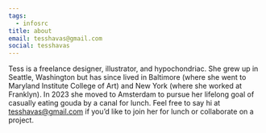 ```yaml
---
tags:
  - infosrc
title: about
email: tesshavas@gmail.com
social: tesshavas
---
```

Tess is a freelance designer, illustrator, and hypochondriac. She grew up in Seattle, Washington but has since lived in Baltimore (where she went to Maryland Institute College of Art) and New York (where she worked at Franklyn). In 2023 she moved to Amsterdam to pursue her lifelong goal of casually eating gouda by a canal for lunch. Feel free to say hi at tesshavas@gmail.com if you’d like to join her for lunch or collaborate on a project.